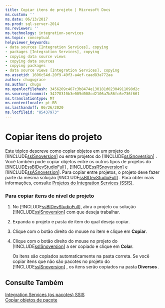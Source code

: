 ```yaml
---
title: Copiar itens de projeto | Microsoft Docs
ms.custom: ''
ms.date: 06/13/2017
ms.prod: sql-server-2014
ms.reviewer: ''
ms.technology: integration-services
ms.topic: conceptual
helpviewer_keywords:
- data sources [Integration Services], copying
- packages [Integration Services], copying
- copying data source views
- copying data sources
- copying packages
- data source views [Integration Services], copying
ms.assetid: 1606c54d-20f9-49f3-a4ef-caad83a772aa
author: chugugrace
ms.author: chugu
ms.openlocfilehash: 3456209c467c3b8474e130181d02304911098d2c
ms.sourcegitcommit: 34278310b3e005d008cd2106a7b86fc6e736f661
ms.translationtype: MT
ms.contentlocale: pt-BR
ms.lasthandoff: 06/26/2020
ms.locfileid: "85437973"
---
```

# <a name="copy-project-items"></a>Copiar itens do projeto
  Este tópico descreve como copiar objetos em um projeto do [!INCLUDE[ssISnoversion](../includes/ssisnoversion-md.md)] ou entre projetos do [!INCLUDE[ssISnoversion](../includes/ssisnoversion-md.md)] . Você também pode copiar objetos entre os outros tipos de projetos do [!INCLUDE[ssBIDevStudioFull](../includes/ssbidevstudiofull-md.md)] , [!INCLUDE[ssRSnoversion](../includes/ssrsnoversion-md.md)] e [!INCLUDE[ssASnoversion](../includes/ssasnoversion-md.md)]. Para copiar entre projetos, o projeto deve fazer parte da mesma solução [!INCLUDE[ssBIDevStudioFull](../includes/ssbidevstudiofull-md.md)] . Para obter mais informações, consulte [Projetos do Integration Services &#40;SSIS&#41;](integration-services-ssis-projects-and-solutions.md).  
  
### <a name="to-copy-project-level-items"></a>Para copiar itens de nível de projeto  
  
1.  No [!INCLUDE[ssBIDevStudioFull](../includes/ssbidevstudiofull-md.md)], abra o projeto ou solução [!INCLUDE[ssISnoversion](../includes/ssisnoversion-md.md)] com que deseja trabalhar.  
  
2.  Expanda o projeto e pasta de item do qual deseja copiar.  
  
3.  Clique com o botão direito do mouse no item e clique em **Copiar**.  
  
4.  Clique com o botão direito do mouse no projeto do [!INCLUDE[ssISnoversion](../includes/ssisnoversion-md.md)] a ser copiado e clique em **Colar**.  
  
     Os itens são copiados automaticamente na pasta correta. Se você copiar itens que não são pacotes no projeto do [!INCLUDE[ssISnoversion](../includes/ssisnoversion-md.md)] , os itens serão copiados na pasta **Diversos** .  
  
## <a name="see-also"></a>Consulte Também  
 [Integration Services &#40;os pacotes&#41; SSIS](../../2014/integration-services/integration-services-ssis-packages.md)   
 [Copiar objetos de pacote](../../2014/integration-services/copy-package-objects.md)  
  
  
